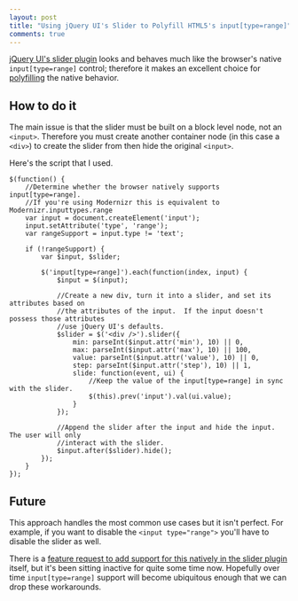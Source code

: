 ```yaml
---
layout: post
title: "Using jQuery UI's Slider to Polyfill HTML5's input[type=range]"
comments: true
---
```


[jQuery UI's slider plugin](http://jqueryui.com/demos/slider) looks and behaves much like the browser's native `input[type=range]` control; therefore it makes an excellent choice for [polyfilling](http://remysharp.com/2010/10/08/what-is-a-polyfill/) the native behavior.

## How to do it

The main issue is that the slider must be built on a block level node, not an `<input>`.  Therefore you must create another container node (in this case a `<div>`) to create the slider from then hide the original `<input>`.

Here's the script that I used.

<!--more-->

<pre class="language-javascript line-numbers"><code class="language-javascript">$(function() {
    //Determine whether the browser natively supports input[type=range].
    //If you're using Modernizr this is equivalent to Modernizr.inputtypes.range
    var input = document.createElement('input');
    input.setAttribute('type', 'range');
    var rangeSupport = input.type != 'text';
    
    if (!rangeSupport) {
        var $input, $slider;
        
        $('input[type=range]').each(function(index, input) {
            $input = $(input);
            
            //Create a new div, turn it into a slider, and set its attributes based on
            //the attributes of the input.  If the input doesn't possess those attributes
            //use jQuery UI's defaults.
            $slider = $('&lt;div /&gt;').slider({
                min: parseInt($input.attr('min'), 10) || 0,
                max: parseInt($input.attr('max'), 10) || 100,
                value: parseInt($input.attr('value'), 10) || 0,
                step: parseInt($input.attr('step'), 10) || 1,
                slide: function(event, ui) {
                    //Keep the value of the input[type=range] in sync with the slider.
                    $(this).prev('input').val(ui.value);
                }
            });

            //Append the slider after the input and hide the input.  The user will only
            //interact with the slider.
            $input.after($slider).hide();
        });
    }
});
</code></pre>

## Future

This approach handles the most common use cases but it isn't perfect.  For example, if you want to disable the `<input type="range">` you'll have to disable the slider as well.

There is a [feature request to add support for this natively in the slider plugin](http://bugs.jqueryui.com/ticket/5800) itself, but it's been sitting inactive for quite some time now.  Hopefully over time `input[type=range]` support will become ubiquitous enough that we can drop these workarounds.
